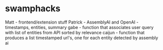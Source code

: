 # swamphacks

Matt - frontend/extension stuff
Patrick - AssemblyAI and OpenAI - timestamps, entities, summary
gabe - function that associates user query with list of entities from API sorted by relevance
caijun - function that produces a list timestamped url's, one for each entity detected by assembly ai

